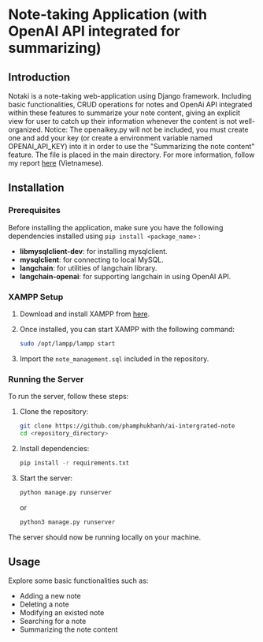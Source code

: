 # Note-taking Application (with OpenAI API integrated for summarizing)

## Introduction

Notaki is a note-taking web-application using Django framework. Including basic functionalities, CRUD operations for notes and OpenAi API integrated within these features to summarize your note content, giving an explicit view for user to catch up their information whenever the content is not well-organized.
Notice: The openaikey.py will not be included, you must create one and add your key (or create a environment variable named OPENAI_API_KEY) into it in order to use the "Summarizing the note content" feature. The file is placed in the main directory.
For more information, follow my report [here](https://www.overleaf.com/read/vtqctcgmqbjw#e897d2) (Vietnamese).

## Installation

### Prerequisites

Before installing the application, make sure you have the following dependencies installed using ```pip install <package_name>``` :

- **libmysqlclient-dev**: for installing mysqlclient.
- **mysqlclient**: for connecting to local MySQL.
- **langchain**: for utilities of langchain library.
- **langchain-openai**: for supporting langchain in using OpenAI API.

### XAMPP Setup

1. Download and install XAMPP from [here](https://www.apachefriends.org/index.html).
2. Once installed, you can start XAMPP with the following command:

    ```bash
    sudo /opt/lampp/lampp start
    ```

3. Import the ```note_management.sql``` included in the repository.
### Running the Server

To run the server, follow these steps:

1. Clone the repository:

    ```bash
    git clone https://github.com/phamphukhanh/ai-intergrated-note
    cd <repository_directory>
    ```

2. Install dependencies:

    ```bash
    pip install -r requirements.txt
    ```

3. Start the server:
    ```bash
    python manage.py runserver
    ```
    or
    ```bash
    python3 manage.py runserver
    ``` 
The server should now be running locally on your machine.

## Usage

Explore some basic functionalities such as:
  - Adding a new note
  - Deleting a note
  - Modifying an existed note
  - Searching for a note
  - Summarizing the note content
